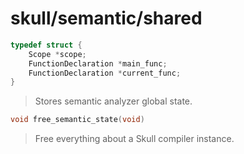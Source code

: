 # skull/semantic/shared

```c
typedef struct {
	Scope *scope;
	FunctionDeclaration *main_func;
	FunctionDeclaration *current_func;
}
```

> Stores semantic analyzer global state.

```c
void free_semantic_state(void)
```

> Free everything about a Skull compiler instance.

